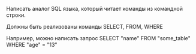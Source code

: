 Написать аналог SQL языка, который читает команды из командной строки.

Должны быть реализованы команды SELECT, FROM, WHERE

Например, можно написать запрос
SELECT "name" FROM "some_table" WHERE "age" = "13"